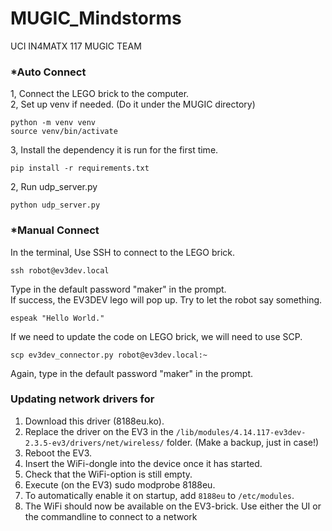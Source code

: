 # MUGIC_Mindstorms

UCI IN4MATX 117 MUGIC TEAM

### *Auto Connect

1, Connect the LEGO brick to the computer.  
2, Set up venv if needed. (Do it under the MUGIC directory)  

``
python -m venv venv
``  
``
source venv/bin/activate
``


3, Install the dependency it is run for the first time.

``
pip install -r requirements.txt
``

2, Run udp_server.py

``
python udp_server.py
``

### *Manual Connect

In the terminal, Use SSH to connect to the LEGO brick.

``
ssh robot@ev3dev.local
``

Type in the default password "maker" in the prompt.  
If success, the EV3DEV lego will pop up. Try to let the robot say something.

``
espeak "Hello World."
``

If we need to update the code on LEGO brick, we will need to use SCP.

``
scp ev3dev_connector.py robot@ev3dev.local:~
``

Again, type in the default password "maker" in the prompt.  


### Updating network drivers for 

1. Download this driver (8188eu.ko).
2. Replace the driver on the EV3 in the ``/lib/modules/4.14.117-ev3dev-2.3.5-ev3/drivers/net/wireless/`` folder. (Make a backup, just in case!)
3. Reboot the EV3.
4. Insert the WiFi-dongle into the device once it has started.
5. Check that the WiFi-option is still empty.
6. Execute (on the EV3) sudo modprobe 8188eu.
7. To automatically enable it on startup, add ``8188eu`` to ``/etc/modules``.
8. The WiFi should now be available on the EV3-brick. Use either the UI or the commandline to connect to a network

